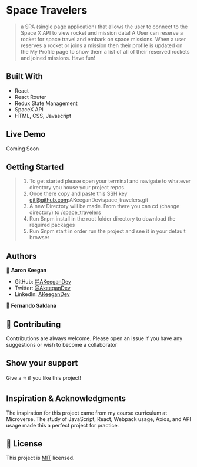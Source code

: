 # Space Travelers

> a SPA (single page application) that allows the user to connect to the Space X API to view rocket and mission data! A User can reserve a rocket for space travel and embark on space missions. When a user reserves a rocket or joins a mission then their profile is updated on the My Profile page to show them a list of all of their reserved rockets and joined missions. Have fun! 


## Built With
- React
- React Router
- Redux State Management
- SpaceX API
- HTML, CSS, Javascript

## Live Demo

Coming Soon


## Getting Started

>1) To get started please open your terminal and navigate to whatever directory you house your project repos. 
>2) Once there copy and paste this SSH key git@github.com:AKeeganDev/space_travelers.git
>3) A new Directory will be made. From there you can cd (change directory) to /space_travelers
>4) Run $npm install in the root folder directory to download the required packages
>4) Run $npm start in order run the project and see it in your default browser



## Authors

👤 **Aaron Keegan**

- GitHub: [@AKeeganDev](https://github.com/AKeeganDev)
- Twitter: [@AkeeganDev](https://twitter.com/AkeeganDev)
- LinkedIn: [AKeeganDev](https://linkedin.com/in/AKeeganDev)

👤 **Fernando Saldana**



## 🤝 Contributing
Contributions are always welcome. Please open an issue if you have any suggestions or wish to become a collaborator


## Show your support

Give a ⭐️ if you like this project!

## Inspiration & Acknowledgments

The inspiration for this project came from my course curriculum at Microverse.
The study of JavaScript, React, Webpack usage, Axios, and API usage made this a perfect project for practice.

## 📝 License

This project is [MIT](./MIT.md) licensed.
